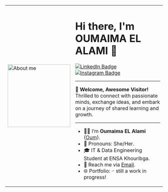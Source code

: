<table>
  <tr>
    <td>
      <img src="https://github.com/user-attachments/assets/a08c528a-13d3-4729-a75a-0bd0fae42682" alt="About me" width="200" />
    </td>
    <td>
      <h1>Hi there, I'm OUMAIMA EL ALAMI 👋</h1>
      <p>
        <a href="https://www.linkedin.com/in/oumaima-el-alami-906276246">
          <img src="https://img.shields.io/badge/LinkedIn-0A66C2?style=flat-square&logo=linkedin&logoColor=white" alt="LinkedIn Badge">
        </a>
        <a href="https://www.instagram.com/_.el_alami/">
          <img src="https://img.shields.io/badge/Instagram-E4405F?style=flat-square&logo=instagram&logoColor=white" alt="Instagram Badge">
        </a>
      </p>
      <hr />
      <p>
        <strong>🌟 Welcome, Awesome Visitor!</strong><br />
        Thrilled to connect with passionate minds, exchange ideas, and embark on a journey of shared learning and growth.
      </p>
      <hr />
      <ul>
        <li>👩‍💻 I’m <strong>Oumaima EL Alami</strong> (<a href="https://github.com/oumi-beep/">Oum</a>).</li>
        <li>💖 Pronouns: She/Her.</li>
        <li>🎓 IT & Data Engineering Student at ENSA Khouribga.</li>
        <li>📧 Reach me via <a href="mailto:elalami20202021@gmail.com">Email</a>.</li>
        <li>🌐 Portfolio: ·· still a work in progress!</li>
      </ul>
    </td>
  </tr>
</table>
